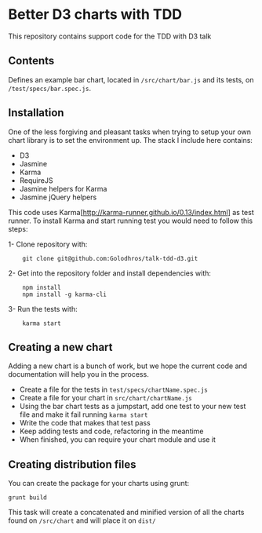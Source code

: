 # Better D3 charts with TDD

This repository contains support code for the TDD with D3 talk

## Contents
Defines an example bar chart, located in ```/src/chart/bar.js``` and its tests, on ```/test/specs/bar.spec.js```.

## Installation
One of the less forgiving and pleasant tasks when trying to setup your own chart library is to set the environment up. The stack I include here contains:

* D3
* Jasmine
* Karma
* RequireJS
* Jasmine helpers for Karma
* Jasmine jQuery helpers

This code uses Karma[http://karma-runner.github.io/0.13/index.html] as test runner. To install Karma and start running test you would need to follow this steps:

1- Clone repository with:
```
    git clone git@github.com:Golodhros/talk-tdd-d3.git
```
2- Get into the repository folder and install dependencies with:
```
    npm install
    npm install -g karma-cli
```
3- Run the tests with:
```
    karma start
```

## Creating a new chart

Adding a new chart is a bunch of work, but we hope the current code and documentation will help you in the process.

- Create a file for the tests in ```test/specs/chartName.spec.js```
- Create a file for your chart in ```src/chart/chartName.js```
- Using the bar chart tests as a jumpstart, add one test to your new test file and make it fail running ```karma start```
- Write the code that makes that test pass
- Keep adding tests and code, refactoring in the meantime
- When finished, you can require your chart module and use it


## Creating distribution files

You can create the package for your charts using grunt:
```
grunt build
```

This task will create a concatenated and minified version of all the charts found on ```/src/chart``` and will place it on ```dist/```

